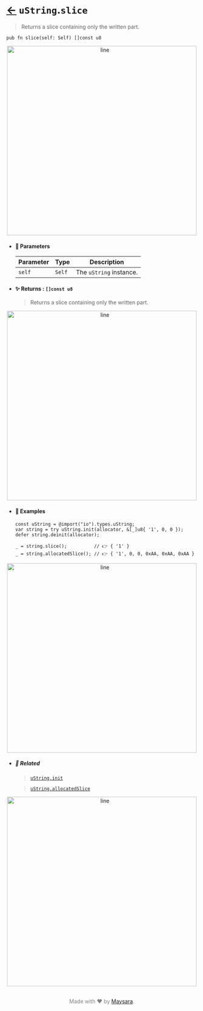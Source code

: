 # [←](../uString.md) `uString`.`slice`

> Returns a slice containing only the written part.

```zig
pub fn slice(self: Self) []const u8
```


<div align="center">
<img src="https://github.com/maysara-elshewehy/io-bench/tree/main/dist/img/md/line.png" alt="line" style="width:500px;"/>
</div>

- #### 🧩 Parameters

    | Parameter | Type   | Description             |
    | --------- | ------ | ----------------------- |
    | `self`    | `Self` | The `uString` instance. |

- #### ✨ Returns : `[]const u8`

    > Returns a slice containing only the written part.

<div align="center">
<img src="https://github.com/maysara-elshewehy/io-bench/tree/main/dist/img/md/line.png" alt="line" style="width:500px;"/>
</div>

- #### 🧪 Examples

    ```zig
    const uString = @import("io").types.uString;
    var string = try uString.init(allocator, &[_]u8{ '1', 0, 0 });
    defer string.deinit(allocator);
    ```

    ```zig
    _ = string.slice();          // 👉 { '1' }
    _ = string.allocatedSlice(); // 👉 { '1', 0, 0, 0xAA, 0xAA, 0xAA }
    ```

<div align="center">
<img src="https://github.com/maysara-elshewehy/io-bench/tree/main/dist/img/md/line.png" alt="line" style="width:500px;"/>
</div>

- ##### 🔗 Related

  > [`uString.init`](./init.md)

  > [`uString.allocatedSlice`](./allocatedSlice.md)

<div align="center">
<img src="https://github.com/maysara-elshewehy/io-bench/tree/main/dist/img/md/line.png" alt="line" style="width:500px;"/>
</div>

<p align="center" style="color:grey;"><br />Made with ❤️ by <a href="http://github.com/maysara-elshewehy" target="blank">Maysara</a>.</p>